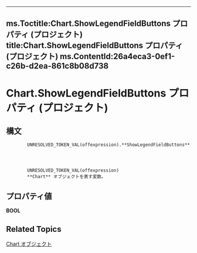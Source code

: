 
---
ms.Toctitle:Chart.ShowLegendFieldButtons プロパティ (プロジェクト)
title:Chart.ShowLegendFieldButtons プロパティ (プロジェクト)
ms.ContentId:26a4eca3-0ef1-c26b-d2ea-861c8b08d738
---
# Chart.ShowLegendFieldButtons プロパティ (プロジェクト)





## 構文

            UNRESOLVED_TOKEN_VAL(offexpression).**ShowLegendFieldButtons**




            UNRESOLVED_TOKEN_VAL(offexpression)
            **Chart** オブジェクトを表す変数。



## プロパティ値
**BOOL**



## Related Topics

[Chart オブジェクト](810d4ec1-69d2-c432-b9da-57042b783b85.md)




